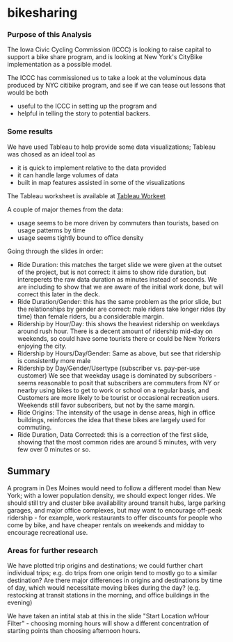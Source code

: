 # bikesharing

### Purpose of this Analysis
The Iowa Civic Cycling Commission (ICCC) is looking to raise capital to support a bike share program, and is looking at New York's CityBike implementation as a possible model.

The ICCC has commissioned us to take a look at the voluminous data produced by NYC citibike program, and see if we can tease out lessons that would be both
- useful to the ICCC in setting up the program and
- helpful in telling the story to potential backers.

### Some results
We have used Tableau to help provide some data visualizations; Tableau was chosed as an ideal tool as
- it is quick to implement relative to the data provided
- it can handle large volumes of data
- built in map features assisted in some of the visualizations

The Tableau worksheet is available at
[Tableau Workeet](https://public.tableau.com/profile/phillip.schechter#!/vizhome/Module14_Challenge_16106868148830/BikeStory?publish=yes)

A couple of major themes from the data:
- usage seems to be more driven by commuters than tourists, based on usage patterms by time
- usage seems tightly bound to office density

Going through  the slides in order:
- Ride Duration: this matches the target slide we were given at the outset of the project, but is not correct: it aims to show ride duration, but intereperets the raw data duration as minutes instead of seconds. We are including to show that we are aware of the initial work done, but will correct this later in the deck.
- Ride Duration/Gender: this has the same problem as the prior slide, but the relationships by gender are correct: male riders take longer rides (by time) than female riders, bu a considerable margin.
- Ridership by Hour/Day: this shows the heaviest ridership on weekdays around rush hour. There is a decent amount of ridership mid-day on weekends, so could have some tourists there or could be New Yorkers enjoying the city.
- Ridership by Hours/Day/Gender: Same as above, but see that ridership is consistently more male
- Ridership by Day/Gender/Usertype (subscriber vs. pay-per-use customer) We see that weekday usage is dominated by subscribers - seems reasonable to posit that subscribers are commuters from NY or nearby using bikes to get to work or school on a regular basis, and Customers are more likely to be tourist or occasional recreation users. Weekends still favor subscribers, but not by the same margin.
- Ride Origins: The intensity of the usage in dense areas, high in office buildings, reinforces the idea that these bikes are largely used for commuting.
- Ride Duration, Data Corrected: this is a correction of the first slide, showing that the most common rides are around 5 minutes, with very few over 0 minutes or so.

## Summary
A program in Des Moines would need to follow a different model than New York; with a lower population density, we should expect longer rides. We should still try and cluster bike availability around transit hubs, large parking garages, and major office complexes, but may want to encourage off-peak ridership - for example, work restaurants to offer discounts for people who come by bike, and have cheaper rentals on weekends and midday to encourage recreational use.

### Areas for further research
We have plotted trip origins and destinations; we could further chart individual trips; e.g. do trips from one origin tend to mostly go to a similar destination? Are there major differences in origins and destinations by time of day, which would necessitate moving bikes during the day? (e.g. restocking at transit stations in the morning, and office buildings in the evening)

We have taken an intital stab at this in the slide "Start Location w/Hour Filter" - choosing morning hours will show a different concentration of starting points than choosing afternoon hours.



